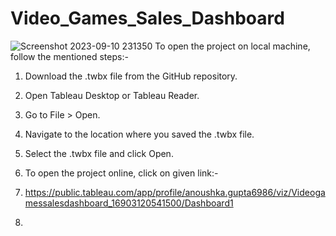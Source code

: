 # Video_Games_Sales_Dashboard
![Screenshot 2023-09-10 231350](https://github.com/anou21/Video_Games_Sales_Dashboard/assets/139037831/aef0de38-088a-4883-973b-44a91183a9e2)
To open the project on local machine, follow the mentioned steps:-
1. Download the .twbx file from the GitHub repository.
2. Open Tableau Desktop or Tableau Reader.
3. Go to File > Open.
4. Navigate to the location where you saved the .twbx file.
5. Select the .twbx file and click Open.

6. To open the project online, click on given link:-
7. https://public.tableau.com/app/profile/anoushka.gupta6986/viz/Videogamessalesdashboard_16903120541500/Dashboard1
8. 
